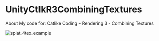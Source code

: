 # UnityCtlkR3CombiningTextures
About My code for: Catlike Coding - Rendering 3 - Combining Textures

![splat_4tex_example](https://github.com/seacomit/UnityCtlkR3CombiningTextures/assets/86527888/4dde04fb-490a-4180-b3b3-3821dd61bdf0)
